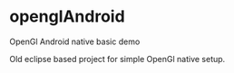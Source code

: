 # openglAndroid
OpenGl Android native basic demo

Old eclipse based project for simple OpenGl native setup.
